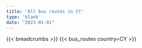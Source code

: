 ```yaml
---
title: 'All bus routes in CY'
type: 'blank'
date: "2023-01-01"
---
```


{{< breadcrumbs >}}
{{< bus_routes country=CY >}}
